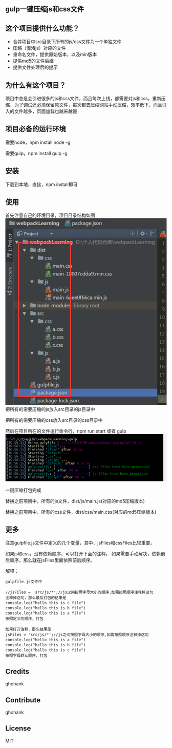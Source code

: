## gulp一键压缩js和css文件

## 这个项目提供什么功能？
- 合并项目中src目录下所有的js/css文件为一个单独文件
- 压缩（混淆js）对应的文件
- 重命名文件，提供原始版本，以及min版本
- 提供md5的文件后缀
- 提供文件处理后的提示

## 为什么有这个项目？

  项目中总是会引进很多的js和css文件，而且每次上线，都需要对js和css，重新压缩，为了调试还必须保留原文件，每次都去压缩网站手动压缩，效率低下，而且引入的文件越多，页面加载也越来越慢


## 项目必备的运行环境

  需要node，npm install node -g

  需要gulp，npm install gulp -g

## 安装

  下载到本地，直接，npm install即可 

## 使用

  首先注意自己的环境目录，项目目录结构如图![gulp](images/gulp.png)
  把所有的需要压缩的js放入src目录的js目录中
  
  把所有的需要压缩的css放入src目录的css目录中
  
  然后在项目所在的文件运行命令行，npm run start 或者 gulp
  ![gulp](images/run.png)
  
  一键压缩打包完成
  
  替换之前项目中，所有的js文件，dist/js/main.js(对应的md5压缩版本)
  
  替换之前项目中，所有的css文件，dist/css/main.css(对应的md5压缩版本)


## 更多

  注意gulpfile.js文件中定义的几个变量，其中，jsFiles和cssFiles比较重要。
  
  如果js和css，没有依赖顺序，可以打开下面的注释。
  如果需要手动解决，依赖前后顺序，那么就在jsFiles里面依照前后顺序。
  
  解释：
    
    gulpfile.js文件中
    
    //jsFiles = 'src/js/*';//js之间按照字母大小的顺序,如需按照顺序注释掉这句
    注释掉这句，那么最后打包的结果是
    console.log("hello this is c file")
    console.log("hello this is b file")
    console.log("hello this is a file")
    按照定义的顺序，打包
    
    如果打开注释，那么结果是
    jsFiles = 'src/js/*';//js之间按照字母大小的顺序,如需按照顺序注释掉这句
    console.log("hello this is a file")
    console.log("hello this is b file")
    console.log("hello this is c file")
    按照字母默认顺序，打包


## Credits

ghohank

## Contribute

 ghohank 

## License

  MIT
